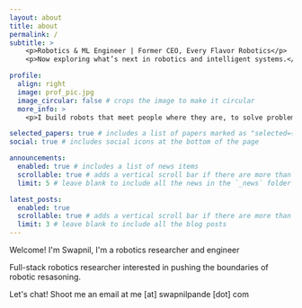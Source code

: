 ```yaml
---
layout: about
title: about
permalink: /
subtitle: >
    <p>Robotics & ML Engineer | Former CEO, Every Flavor Robotics</p>
    <p>Now exploring what’s next in robotics and intelligent systems.</p>

profile:
  align: right
  image: prof_pic.jpg
  image_circular: false # crops the image to make it circular
  more_info: >
    <p>I build robots that meet people where they are, to solve problems that matter.</p>

selected_papers: true # includes a list of papers marked as "selected={true}"
social: true # includes social icons at the bottom of the page

announcements:
  enabled: true # includes a list of news items
  scrollable: true # adds a vertical scroll bar if there are more than 3 news items
  limit: 5 # leave blank to include all the news in the `_news` folder

latest_posts:
  enabled: true
  scrollable: true # adds a vertical scroll bar if there are more than 3 new posts items
  limit: 3 # leave blank to include all the blog posts
---
```


Welcome! I'm Swapnil, I'm a robotics researcher and engineer

Full-stack robotics researcher interested in pushing the boundaries of robotic resasoning.


Let's chat! Shoot me an email at me [at] swapnilpande [dot] com
